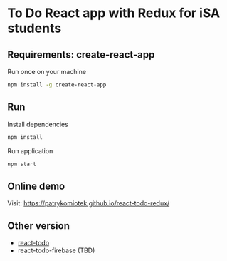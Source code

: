 # To Do React app with Redux for iSA students

## Requirements: create-react-app
Run once on your machine
```bash
npm install -g create-react-app
```


## Run
Install dependencies
```bash
npm install
```


Run application
```bash
npm start
```

## Online demo
Visit: https://patrykomiotek.github.io/react-todo-redux/

## Other version
* [react-todo](https://patrykomiotek.github.io/react-todo/)
* react-todo-firebase (TBD)
